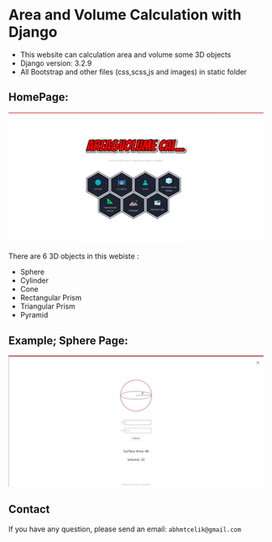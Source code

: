# Area and Volume Calculation with Django

- This website can calculation area and volume some 3D objects
- Django version: 3.2.9
- All Bootstrap and other files (css,scss,js and images) in static folder

## HomePage:
![home](./static/img/screenshot-for-md.png)

There are 6 3D objects in this webiste :
- Sphere
- Cylinder
- Cone
- Rectangular Prism
- Triangular Prism
- Pyramid

## Example; Sphere Page:
![home](./static/img/screenshot-for-md2.png)



## Contact
If you have any question, please send an email: ```abhmtcelik@gmail.com```
